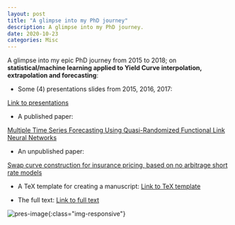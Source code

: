 ```yaml
---
layout: post
title: "A glimpse into my PhD journey"
description: A glimpse into my PhD journey.
date: 2020-10-23
categories: Misc
---
```



A glimpse into my epic PhD journey from 2015 to 2018; on **statistical/machine learning applied to Yield Curve interpolation, extrapolation and forecasting**: 


- Some (4) presentations slides from 2015, 2016, 2017: 

[Link to presentations](https://github.com/thierrymoudiki/phd-thesis/tree/master/presentations)

- A published paper: 

[Multiple Time Series Forecasting Using Quasi-Randomized Functional Link Neural Networks](https://www.researchgate.net/publication/323712082_Multiple_Time_Series_Forecasting_Using_Quasi-Randomized_Functional_Link_Neural_Networks)

- An unpublished paper: 

[Swap curve construction for insurance pricing, based on no arbitrage short rate models](https://www.researchgate.net/publication/344772713_Swap_curve_construction_for_insurance_pricing_based_on_no_arbitrage_short_rate_models)

- A TeX template for creating a manuscript: [Link to TeX template](https://github.com/thierrymoudiki/phd-thesis)

- The full text: 
[Link to full text](https://www.researchgate.net/publication/328954526_Interest_rates_modeling_for_insurance_interpolation_extrapolation_and_forecasting)


![pres-image]({{base}}/images/2020-10-23/2020-10-23-image1.png){:class="img-responsive"}
